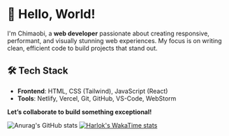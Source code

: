 # 👋 Hello, World!  

I'm Chimaobi, a **web developer** passionate about creating responsive, performant, and visually stunning web experiences. My focus is on writing clean, efficient code to build projects that stand out.  

## 🛠 Tech Stack  
- **Frontend**: HTML, CSS (Tailwind), JavaScript (React)  
- **Tools**: Netlify, Vercel, Git, GitHub, VS-Code, WebStorm  

**Let’s collaborate to build something exceptional!**

![Anurag's GitHub stats](https://github-readme-stats.vercel.app/api?username=icekingroyale&show_icons=true&theme=dark)
[![Harlok's WakaTime stats](https://github-readme-stats.vercel.app/api/wakatime?username=icekingroyale)](https://github.com/anuraghazra/github-readme-stats)
